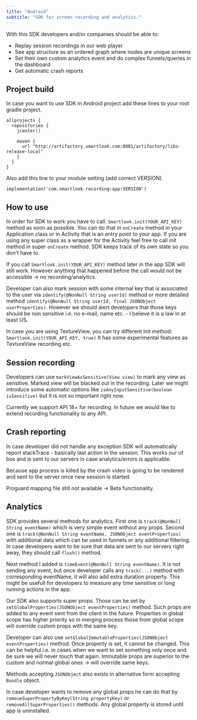 ```yaml
---
title: "Android"
subtitle: "SDK for screen recording and analytics."
---
```


With this SDK developers and/or companies should be able to:

* Replay session recordings in our web player
* See app structure as an ordered graph where nodes are unique screens
* Set their own custom analytics event and do complex funnels/queries in the dashboard
* Get automatic crash reports


## Project build

In case you want to use SDK in Android project add these lines to your root gradle project.

```android
allprojects {
  repositories {
    jcenter()

    maven {
      url "http://artifactory.smartlook.com:8081/artifactory/libs-release-local"
    }
  }
}
```

Also add this line to your module setting (add correct VERSION).

`implementation('com.smartlook.recording:app:VERSION')`

## How to use

In order for SDK to work you have to call: `Smartlook.init(YOUR_API_KEY)` method as soon as possible. You can do that in `onCreate` method in your Application class or in Activity that is an entry point to your app. If you are using any super class as a wrapper for the Activity feel free to call init method in super `onCreate` method. SDK keeps track of its own state so you don't have to.

If you call `Smartlook.init(YOUR_API_KEY)` method later in the app SDK will still work. However anything that happened before the call would not be accessible -> no recording/analytics.

Developer can also mark session with some internal key that is associated to the user via `identify(@NonNull String userId)` method or more detailed method `identify(@NonNull String userId, final JSONObject userProperties)`. However we should alert developers that those keys should be non sensitive i.e. no e-mail, name etc. - I believe it is a law in at least US.

In case you are using TextureView, you can try different init method: `Smartlook.init(YOUR_API_KEY, true)` It has some experimental features as TextureView recording etc.

## Session recording

Developers can use `markViewAsSensitive(View view)` to mark any view as sensitive. Marked view will be blacked out in the recording. Later we might introduce some automatic options like `isAnyInputSensitive(boolean isSensitive)` but it is not so important right now.

Currently we support API 18+ for recording. In future we would like to extend recording functionality to any API.

## Crash reporting

In case developer did not handle any exception SDK will automatically report stackTrace - basically last action in the session. This works our of box and is sent to our servers in case analytics/errors is applicable.

Because app process is killed by the crash video is going to be rendered and sent to the server once new session is started.

Proguard mapping file still not available -> Beta functionality.

## Analytics

SDK provides several methods for analytics. First one is `track(@NonNull String eventName)` which is very simple event without any props. Second one is `track(@NonNull String eventName, JSONObject eventProperties)` with additional data which can be used in funnels or any additional filtering. In case developers want to be sure that data are sent to our servers right away, they should call `flush()` method.

Next method I added is `timeEvent(@NonNull String eventName)`. It is not sending any event, but once developer calls any `track(...)` method with corresponding eventName, it will also add extra duration property. This might be usefull for developers to measure any time sensitive or long running actions in the app.

Our SDK also supports super props. Those can be set by `setGlobalProperties(JSONObject eventProperties)` method. Such props are added to any event sent from the client in the future. Properties in global scope has higher priority so in merging process those from global scope will override custom props with the same key.

Developer can also use `setGlobalImmutableProperties(JSONObject eventProperties)` method. Once property is set, it cannot be changed. This can be helpful i.e. in cases when we want to set something only once and be sure we will never touch that again. Immutable props are superior to the custom and normal global ones -> will override same keys.

Methods accepting `JSONObject` also exists in alternative form accepting `Bundle` object.

In case developer wants to remove any global props he can do that by `removeSuperPropertyByKey(String propertyKey)` or `removeAllSuperProperties()` methods. Any global property is stored until app is uninstalled.
